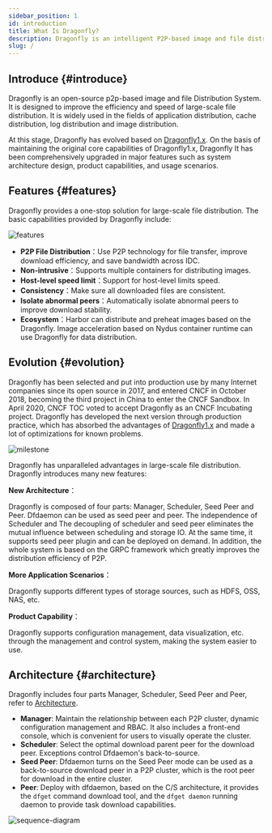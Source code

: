 ```yaml
---
sidebar_position: 1
id: introduction
title: What Is Dragonfly?
description: Dragonfly is an intelligent P2P-based image and file distribution tool. It aims to improve the efficiency and success rate of file transferring, and maximize the usage of network bandwidth, especially for the distribution of larget amounts of data, such as application distribution, cache distribution, log distribution, and image distribution.
slug: /
---
```


## Introduce {#introduce}

Dragonfly is an open-source p2p-based image and file Distribution System. It is designed to improve the efficiency and
speed of large-scale file distribution. It is widely used in the fields of application distribution,
cache distribution, log distribution and image distribution.

At this stage, Dragonfly has evolved based on [Dragonfly1.x](https://github.com/dragonflyoss/Dragonfly).
On the basis of maintaining the original core capabilities of Dragonfly1.x, Dragonfly
It has been comprehensively upgraded in major features such as system architecture design,
product capabilities, and usage scenarios.

## Features {#features}

Dragonfly provides a one-stop solution for large-scale file distribution. The basic capabilities provided by Dragonfly include:

![features](../resource/getting-started/features.jpg)

- **P2P File Distribution**：Use P2P technology for file transfer, improve download efficiency,
  and save bandwidth across IDC.
- **Non-intrusive**：Supports multiple containers for distributing images.
- **Host-level speed limit**：Support for host-level limits speed.
- **Consistency**：Make sure all downloaded files are consistent.
- **Isolate abnormal peers**：Automatically isolate abnormal peers to improve download stability.
- **Ecosystem**：Harbor can distribute and preheat images based on the Dragonfly. Image acceleration based on
  Nydus container runtime can use Dragonfly for data distribution.

## Evolution {#evolution}

Dragonfly has been selected and put into production use by many Internet companies since its open source in 2017,
and entered CNCF in October 2018, becoming the third project in China to enter the CNCF Sandbox.
In April 2020, CNCF TOC voted to accept Dragonfly as an CNCF Incubating project.
Dragonfly has developed the next version through production practice,
which has absorbed the advantages of [Dragonfly1.x](https://github.com/dragonflyoss/Dragonfly)
and made a lot of optimizations for known problems.

![milestone](../resource/getting-started/milestone.jpg)

Dragonfly has unparalleled advantages in large-scale file distribution.
Dragonfly introduces many new features:

**New Architecture**：

Dragonfly is composed of four parts: Manager, Scheduler, Seed Peer and Peer.
Dfdaemon can be used as seed peer and peer. The independence of Scheduler and
The decoupling of scheduler and seed peer eliminates the mutual influence between scheduling and storage IO.
At the same time, it supports seed peer plugin and can be deployed on demand.
In addition, the whole system is based on the GRPC framework
which greatly improves the distribution efficiency of P2P.

**More Application Scenarios**：

Dragonfly supports different types of storage sources, such as HDFS, OSS, NAS, etc.

**Product Capability**：

Dragonfly supports configuration management, data visualization, etc. through the management and control system,
making the system easier to use.

## Architecture {#architecture}

Dragonfly includes four parts Manager, Scheduler, Seed Peer and Peer, refer to [Architecture](../concepts/terminology/architecture.md).

- **Manager**: Maintain the relationship between each P2P cluster, dynamic configuration management and RBAC.
  It also includes a front-end console, which is convenient for users to visually operate the cluster.
- **Scheduler**: Select the optimal download parent peer for the download peer. Exceptions control Dfdaemon's back-to-source.
- **Seed Peer**: Dfdaemon turns on the Seed Peer mode can be used as
  a back-to-source download peer in a P2P cluster,
  which is the root peer for download in the entire cluster.
- **Peer**: Deploy with dfdaemon, based on the C/S architecture, it provides the `dfget` command download tool,
  and the `dfget daemon` running daemon to provide task download capabilities.

![sequence-diagram](../resource/getting-started/sequence-diagram.png)
